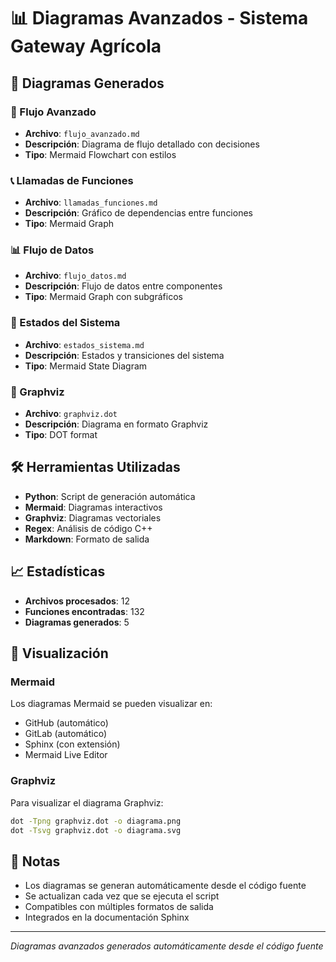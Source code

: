 # 📊 Diagramas Avanzados - Sistema Gateway Agrícola

## 🎯 Diagramas Generados

### 🔄 Flujo Avanzado
- **Archivo**: `flujo_avanzado.md`
- **Descripción**: Diagrama de flujo detallado con decisiones
- **Tipo**: Mermaid Flowchart con estilos

### 📞 Llamadas de Funciones
- **Archivo**: `llamadas_funciones.md`
- **Descripción**: Gráfico de dependencias entre funciones
- **Tipo**: Mermaid Graph

### 📊 Flujo de Datos
- **Archivo**: `flujo_datos.md`
- **Descripción**: Flujo de datos entre componentes
- **Tipo**: Mermaid Graph con subgráficos

### 🎯 Estados del Sistema
- **Archivo**: `estados_sistema.md`
- **Descripción**: Estados y transiciones del sistema
- **Tipo**: Mermaid State Diagram

### 🎨 Graphviz
- **Archivo**: `graphviz.dot`
- **Descripción**: Diagrama en formato Graphviz
- **Tipo**: DOT format

## 🛠️ Herramientas Utilizadas

- **Python**: Script de generación automática
- **Mermaid**: Diagramas interactivos
- **Graphviz**: Diagramas vectoriales
- **Regex**: Análisis de código C++
- **Markdown**: Formato de salida

## 📈 Estadísticas

- **Archivos procesados**: 12
- **Funciones encontradas**: 132
- **Diagramas generados**: 5

## 🔗 Visualización

### Mermaid
Los diagramas Mermaid se pueden visualizar en:
- GitHub (automático)
- GitLab (automático)
- Sphinx (con extensión)
- Mermaid Live Editor

### Graphviz
Para visualizar el diagrama Graphviz:
```bash
dot -Tpng graphviz.dot -o diagrama.png
dot -Tsvg graphviz.dot -o diagrama.svg
```

## 📝 Notas

- Los diagramas se generan automáticamente desde el código fuente
- Se actualizan cada vez que se ejecuta el script
- Compatibles con múltiples formatos de salida
- Integrados en la documentación Sphinx

---
*Diagramas avanzados generados automáticamente desde el código fuente*
